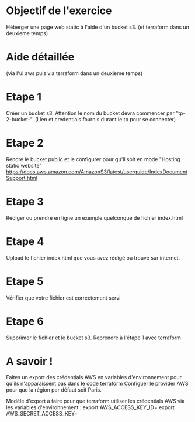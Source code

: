# Objectif de l'exercice
Héberger une page web static à l'aide d'un bucket s3. (et terraform dans un deuxieme temps)

# Aide détaillée
(via l'ui aws puis via terraform dans un deuxieme temps)

# Etape 1
Créer un bucket s3. Attention le nom du bucket devra commencer par "tp-2-bucket-". (Lien et credentials fournis durant le tp pour se connecter)

# Etape 2
Rendre le bucket public et le configurer pour qu'il soit en mode "Hosting static website" 
https://docs.aws.amazon.com/AmazonS3/latest/userguide/IndexDocumentSupport.html

# Etape 3
Rédiger ou prendre en ligne un exemple quelconque de fichier index.html

# Etape 4
Upload le fichier index.html que vous avez rédigé ou trouvé sur internet.

# Etape 5
Vérifier que votre fichier est correctement servi

# Etape 6
Supprimer le fichier et le bucket s3.
Reprendre à l'étape 1 avec terraform

# A savoir !
Faites un export des crédentials AWS en variables d'environnement pour qu'ils n'apparaissent pas dans le code terraform
Configuer le provider AWS pour que la région par défaut soit Paris.

Modèle d'export à faire pour que terraform utiliser les crédentials AWS via les variables d'environnement : 
export AWS_ACCESS_KEY_ID=<id>
export AWS_SECRET_ACCESS_KEY=<secret>